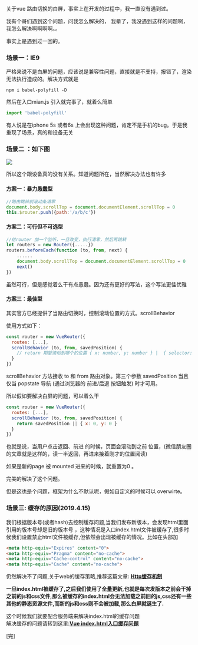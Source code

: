 关于vue 路由切换的白屏，事实上在开发的过程中，我一直没有遇到过。

我有个哥们遇到这个问题，问我怎么解决的， 我晕了，我没遇到这样的问题啊，我怎么解决啊啊啊啊。。

事实上是遇到过一回的。

### 场景一：IE9

严格来说不是白屏的问题，应该说是兼容性问题，直接就是不支持，报错了，渲染无法执行造成的。解决方式就是
```node
npm i babel-polyfill -D
```
然后在入口mian.js 引入就完事了，就着么简单
```js
import 'babel-polyfill'
```
有人说是在iphone 5s 或者6s 上会出现这种问题，肯定不是手机的bug。于是我重现了场景，真的和设备无关

### 场景二 ：如下图
![](https://chuchur.com/upload/2018-4-5/1526637147269.jpg)


所以这个跟设备真的没有关系。知道问题所在，当然解决办法也有许多

#### 方案一：暴力愚蠢型
```js
//路由跳转前滚动条清零
document.body.scrollTop = document.documentElement.scrollTop = 0
this.$router.push({path:'/a/b/c'})
```
#### 方案二：可行但不可选型
```js
//给router 加一个监听，一旦改变，执行清零，然后再跳转
let routers = new Router({.....})
routers.beforeEach(function (to, from, next) { 
    ......
    document.body.scrollTop = document.documentElement.scrollTop = 0
    next()
})
```
虽然可行，但是感觉着么干有点愚蠢。因为还有更好的写法，这个写法更佳优雅

#### 方案三：最佳型

其实官方已经提供了当路由切换时，控制滚动位置的方式。scrollBehavior

使用方式如下：
```js
const router = new VueRouter({
  routes: [...],
  scrollBehavior (to, from, savedPosition) {
    // return 期望滚动到哪个的位置 { x: number, y: number } |  { selector: string } |
  }
})
```
scrollBehavior 方法接收 to 和 from 路由对象。第三个参数 savedPosition 当且仅当 popstate 导航 (通过浏览器的 前进/后退 按钮触发) 时才可用。

所以假如要解决白屏的问题，可以着么干
```js
const router = new VueRouter({
  routes: [...],
  scrollBehavior (to, from, savedPosition) {
    return savedPosition || { x: 0, y: 0 }
  }
})
```
也就是说，当用户点击返回、前进 的时候，页面会滚动到之前 位置，(微信朋友圈的文章就是这样的，读一半返回，再进来接着刚才的位置阅读)

如果是新的page 被 mounted 进来的时候，就重置为0 。

完美的解决了这个问题。

但是这也是个问题，框架为什么不默认呢，假如自定义的时候可以 overwirte。


### 场景三: 缓存的原因(2019.4.15)
 
我们根据版本号(或者hash)去控制缓存问题,当我们发布新版本，会发现html里面引用的版本号却是旧的版本号 ，这种情况是入口index.html文件被缓存了,很多时候我们设置禁止html文件被缓存,但依然会出现被缓存的情况。比如在头部加
```html
<meta http-equiv="Expires" content="0">
<meta http-equiv="Pragma" content="no-cache">
<meta http-equiv="Cache-control" content="no-cache">
<meta http-equiv="Cache" content="no-cache">
```
仍然解决不了问题,关于web的缓存策略,推荐这篇文章: **[Http缓存机制](https://www.chuchur.com/article/http-cache)**   

**一旦index.html被缓存了,之后我们使用了全量更新,也就是每次发版本之前会干掉之前的js和css文件,那么被缓存的index.html会无法加载之前旧的js,css还有一些其他的静态资源文件,而新的js和css则不会被加载,那么白屏就诞生了.**

这个时候我们就要配合服务端来解决index.html的缓存问题   
解决缓存的问题请转到这里:**[Vue index.html入口缓存问题](https://www.chuchur.com/article/vue-index-cache)**


[完]